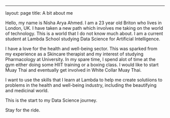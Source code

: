 ---
layout: page
title: A bit about me

Hello, my name is Nisha Arya Ahmed. I am a 23 year old Briton who lives in London, UK. I have taken a new path which involves me taking on the world of technology. This is a world that I do not know much about. I am a current student at Lambda School studying Data Science for Artificial Intelligence. 

I have a love for the health and well-being sector. This was sparked from my experience as a Skincare therapist and my interest of studying Pharmacology at University. In my spare time, I spend alot of time at the gym either doing some HIIT training or a boxing class. I would like to start Muay Thai and eventually get involved in White Collar Muay Thai. 

I want to use the skills that I learn at Lambda to help me create solutiions to problems in the health and well-being industry, including the beautifying and medicinal world. 

This is the start to my Data Science journey. 

Stay for the ride.

